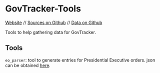 # GovTracker-Tools

[Website](https://govtracker.org) // [Sources on
Github](https://github.com/govtra/govtracker) 
// [Data on Github](https://github.com/govtra/govtracker-data)

Tools to help gathering data for GovTracker.

## Tools

`eo_parser`: tool to generate entries for Presidential Executive orders. json
can be obtained [here](https://www.federalregister.gov/executive-orders).
